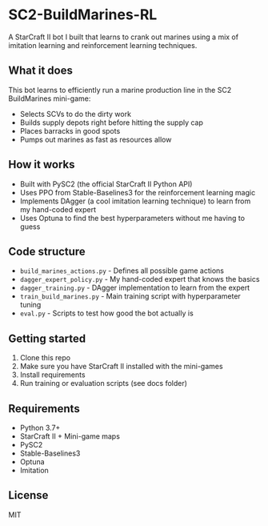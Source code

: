 # SC2-BuildMarines-RL

A StarCraft II bot I built that learns to crank out marines using a mix of imitation learning and reinforcement learning techniques.

## What it does

This bot learns to efficiently run a marine production line in the SC2 BuildMarines mini-game:
- Selects SCVs to do the dirty work
- Builds supply depots right before hitting the supply cap
- Places barracks in good spots
- Pumps out marines as fast as resources allow

## How it works

- Built with PySC2 (the official StarCraft II Python API)
- Uses PPO from Stable-Baselines3 for the reinforcement learning magic
- Implements DAgger (a cool imitation learning technique) to learn from my hand-coded expert
- Uses Optuna to find the best hyperparameters without me having to guess

## Code structure

- `build_marines_actions.py` - Defines all possible game actions
- `dagger_expert_policy.py` - My hand-coded expert that knows the basics
- `dagger_training.py` - DAgger implementation to learn from the expert
- `train_build_marines.py` - Main training script with hyperparameter tuning
- `eval.py` - Scripts to test how good the bot actually is

## Getting started

1. Clone this repo
2. Make sure you have StarCraft II installed with the mini-games
3. Install requirements
4. Run training or evaluation scripts (see docs folder)

## Requirements

- Python 3.7+
- StarCraft II + Mini-game maps
- PySC2
- Stable-Baselines3
- Optuna
- Imitation

## License

MIT
